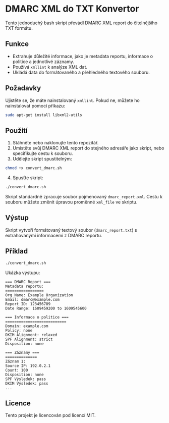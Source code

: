 
# DMARC XML do TXT Konvertor

Tento jednoduchý bash skript převádí DMARC XML report do čitelnějšího TXT formátu.

## Funkce
- Extrahuje důležité informace, jako je metadata reportu, informace o politice a jednotlivé záznamy.
- Používá `xmllint` k analýze XML dat.
- Ukládá data do formátovaného a přehledného textového souboru.

## Požadavky
Ujistěte se, že máte nainstalovaný `xmllint`. Pokud ne, můžete ho nainstalovat pomocí příkazu:

```bash
sudo apt-get install libxml2-utils
```

## Použití

1. Stáhněte nebo naklonujte tento repozitář.
2. Umístěte svůj DMARC XML report do stejného adresáře jako skript, nebo specifikujte cestu k souboru.
3. Udělejte skript spustitelným:

```bash
chmod +x convert_dmarc.sh
```

4. Spusťte skript:

```bash
./convert_dmarc.sh
```

Skript standardně zpracuje soubor pojmenovaný `dmarc_report.xml`. Cestu k souboru můžete změnit úpravou proměnné `xml_file` ve skriptu.

## Výstup

Skript vytvoří formátovaný textový soubor (`dmarc_report.txt`) s extrahovanými informacemi z DMARC reportu.

## Příklad

```bash
./convert_dmarc.sh
```

Ukázka výstupu:

```
=== DMARC Report ===
Metadata reportu:
=================
Org Name: Example Organization
Email: dmarc@example.com
Report ID: 123456789
Date Range: 1609459200 to 1609545600

=== Informace o politice ===
===========================
Domain: example.com
Policy: none
DKIM Alignment: relaxed
SPF Alignment: strict
Disposition: none

=== Záznamy ===
==============
Záznam 1:
Source IP: 192.0.2.1
Count: 100
Disposition: none
SPF Výsledek: pass
DKIM Výsledek: pass
...
```

## Licence
Tento projekt je licencován pod licencí MIT.
